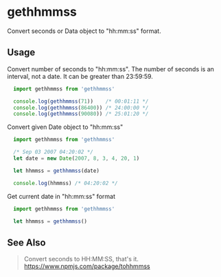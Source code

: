 # gethhmmss
Convert seconds or Data object to "hh:mm:ss" format.

## Usage

Convert number of seconds to "hh:mm:ss".
The number of seconds is an interval, not a date. It can be greater than 23:59:59.
```js
  import gethhmmss from 'gethhmmss'

  console.log(gethhmmss(71))    /* 00:01:11 */
  console.log(gethhmmss(86400)) /* 24:00:00 */
  console.log(gethhmmss(90080)) /* 25:01:20 */
```

Convert given Date object to "hh:mm:ss"
```js
  import gethhmmss from 'gethhmmss'

  /* Sep 03 2007 04:20:02 */
  let date = new Date(2007, 8, 3, 4, 20, 1)

  let hhmmss = gethhmmss(date)

  console.log(hhmmss) /* 04:20:02 */
```

Get current date in "hh:mm:ss" format
```js
  import gethhmmss from 'gethhmmss'

  let hhmmss = gethhmmss()
```

## See Also

> Convert seconds to HH:MM:SS, that's it.
https://www.npmjs.com/package/tohhmmss
